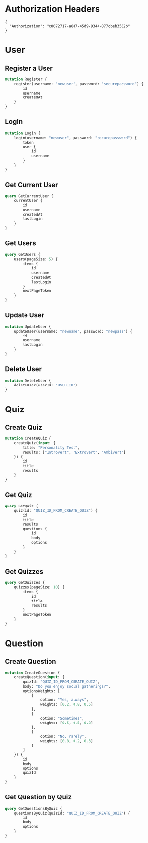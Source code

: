 # Authorization Headers

```
{
  "Authorization": "c0072717-a887-45d9-9344-877cbeb3502b"
}
```

# User

## Register a User

```graphql
mutation Register {
    register(username: "newuser", password: "securepassword") {
        id
        username
        createdAt
    }
}
```

## Login

```graphql
mutation Login {
    login(username: "newuser", password: "securepassword") {
        token
        user {
            id
            username
        }
    }
}
```

## Get Current User

```graphql
query GetCurrentUser {
    currentUser {
        id
        username
        createdAt
        lastLogin
    }
}
```

## Get Users

```graphql
query GetUsers {
    users(pageSize: 5) {
        items {
            id
            username
            createdAt
            lastLogin
        }
        nextPageToken
    }
}
```

## Update User

```graphql
mutation UpdateUser {
    updateUser(username: "newname", password: "newpass") {
        id
        username
        lastLogin
    }
}
```

## Delete User

```graphql
mutation DeleteUser {
    deleteUser(userId: "USER_ID")
}
```

# Quiz

## Create Quiz

```graphql
mutation CreateQuiz {
    createQuiz(input: {
        title: "Personality Test",
        results: ["Introvert", "Extrovert", "Ambivert"]
    }) {
        id
        title
        results
    }
}
```

## Get Quiz

```graphql
query GetQuiz {
    quiz(id: "QUIZ_ID_FROM_CREATE_QUIZ") {
        id
        title
        results
        questions {
            id
            body
            options
        }
    }
}
```

## Get Quizzes

```graphql
query GetQuizzes {
    quizzes(pageSize: 10) {
        items {
            id
            title
            results
        }
        nextPageToken
    }
}
```

# Question

## Create Question

```graphql
mutation CreateQuestion {
    createQuestion(input: {
        quizId: "QUIZ_ID_FROM_CREATE_QUIZ",
        body: "Do you enjoy social gatherings?",
        optionsWeights: [
            {
                option: "Yes, always",
                weights: [0.2, 0.8, 0.5]
            },
            {
                option: "Sometimes",
                weights: [0.5, 0.5, 0.8]
            },
            {
                option: "No, rarely",
                weights: [0.8, 0.2, 0.3]
            }
        ]
    }) {
        id
        body
        options
        quizId
    }
}
```

## Get Question by Quiz

```graphql
query GetQuestionsByQuiz {
    questionsByQuiz(quizId: "QUIZ_ID_FROM_CREATE_QUIZ") {
        id
        body
        options
    }
}
```